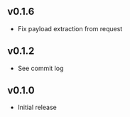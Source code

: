 ## v0.1.6
* Fix payload extraction from request

## v0.1.2
* See commit log

## v0.1.0
* Initial release
